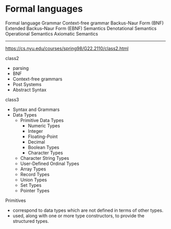 # Formal languages

Formal language
Grammar
  Context-free grammar
  Backus-Naur Form (BNF)
  Extended Backus–Naur Form (EBNF)
Semantics
  Denotational Semantics
  Operational Semantics
  Axiomatic Semantics




---

https://cs.nyu.edu/courses/spring98/G22.2110/class2.html

class2
- parsing
- BNF
- Context-free grammars
- Post Systems
- Abstract Syntax

class3
- Syntax and Grammars
- Data Types
  - Primitive Data Types
    - Numeric Types
    - Integer
    - Floating-Point
    - Decimal
    - Boolean Types
    - Character Types
  - Character String Types
  - User-Defined Ordinal Types
  - Array Types
  - Record Types
  - Union Types
  - Set Types
  - Pointer Types

Primitives
- correspond to data types which are not defined in terms of other types.
- used, along with one or more type constructors, to provide the structured types.
